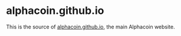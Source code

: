 # alphacoin.github.io

This is the source of [alphacoin.github.io](https://alphacoin.github.io/), the main Alphacoin website.
